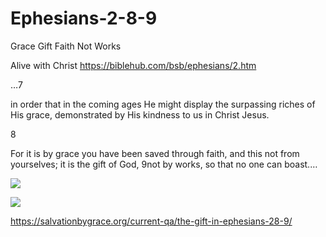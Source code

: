 # Ephesians-2-8-9
Grace Gift Faith Not Works


Alive with Christ https://biblehub.com/bsb/ephesians/2.htm

…7

in order that in the coming ages He might display the surpassing riches of His grace, demonstrated by His kindness to us in Christ Jesus.


8 

For it is by grace you have been saved through faith, and this not from yourselves; it is the gift of God, 9not by works, so that no one can boast.…


![](https://missionventureministries.files.wordpress.com/2012/09/ephesians-2-vs-8-9.jpg)

![](https://manna.amazingfacts.org/amazingfacts/website/amazingfacts/images/scripture-pictures/ephesians-2-8-9.jpg)



https://salvationbygrace.org/current-qa/the-gift-in-ephesians-28-9/
